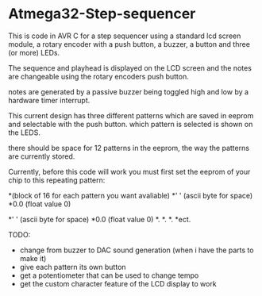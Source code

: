 # Atmega32-Step-sequencer

This is code in AVR C for a step sequencer using a standard lcd screen module, a rotary encoder with a push button, a buzzer, a button and three (or more) LEDs.

The sequence and playhead is displayed on the LCD screen and the notes are changeable using the rotary encoders push button.

notes are generated by a passive buzzer being toggled high and low by a hardware timer interrupt.

This current design has three different patterns which are saved in eeprom and selectable with the push button. which pattern is selected is shown on the LEDS.

there should be space for 12 patterns in the eeprom, the way the patterns are currently stored.

Currently, before this code will work you must first set the eeprom of your chip to this repeating pattern:

*(block of 16 for each pattern you want avaliable)
*' ' (ascii byte for space)
*0.0 (float value 0)

*' ' (ascii byte for space)
*0.0 (float value 0)
*.
*.
*. 
*ect.

TODO:
 * change from buzzer to DAC sound generation (when i have the parts to make it)
 * give each pattern its own button
 * get a potentiometer that can be used to change tempo 
 * get the custom character feature of the LCD display to work
